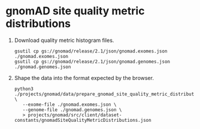 # gnomAD site quality metric distributions

1. Download quality metric histogram files.
   ```shell
   gsutil cp gs://gnomad/release/2.1/json/gnomad.exomes.json ./gnomad.exomes.json
   gsutil cp gs://gnomad/release/2.1/json/gnomad.genomes.json ./gnomad.genomes.json
   ```

2. Shape the data into the format expected by the browser.
   ```shell
   python3 ./projects/gnomad/data/prepare_gnomad_site_quality_metric_distributions.py \
      --exome-file ./gnomad.exomes.json \
      --genome-file ./gnomad.genomes.json \
      > projects/gnomad/src/client/dataset-constants/gnomadSiteQualityMetricDistributions.json
   ```
